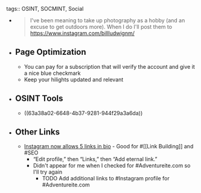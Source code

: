 tags:: OSINT, SOCMINT, Social

- > I've been meaning to take up photography as a hobby (and an excuse to get outdoors more). When I do I'll post them to https://www.instagram.com/billludwignm/
- ## Page Optimization
	- You can pay for a subscription that will verify the account and give it a nice blue checkmark
	- Keep your hilights updated and relevant
- ## OSINT Tools
	- ((63a38a02-6648-4b37-9281-944f29a3a6da))
- ## Other Links
	- [Instagram now allows 5 links in bio](https://searchengineland.com/instagram-now-allows-up-to-5-links-in-bio-395742) - Good for #[[Link Building]] and #SEO
		- “Edit profile,” then “Links,” then “Add eternal link.”
		- Didn't appear for me when I checked for #Adventureite.com so I'll try again
			- TODO Add additional links to #Instagram profile for #Adventureite.com